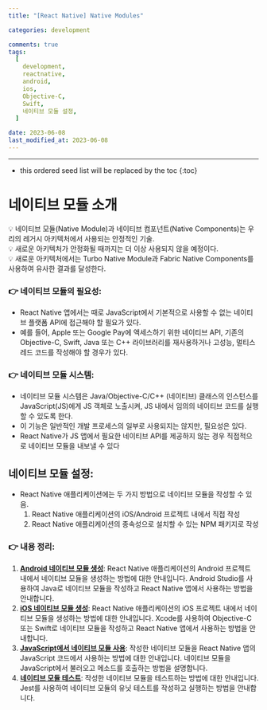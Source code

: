 ```yaml
---
title: "[React Native] Native Modules"

categories: development

comments: true
tags:
  [
    development,
    reactnative,
    android,
    ios,
    Objective-C,
    Swift,
    네이티브 모듈 설정,
  ]

date: 2023-06-08
last_modified_at: 2023-06-08
---
```


---

<!-- prettier-ignore -->
* this ordered seed list will be replaced by the toc 
{:toc}

# 네이티브 모듈 소개

<aside>
💡 네이티브 모듈(Native Module)과 네이티브 컴포넌트(Native Components)는 우리의 레거시 아키텍처에서 사용되는 안정적인 기술.
</aside>

<aside>
💡 새로운 아키텍처가 안정화될 때까지는 더 이상 사용되지 않을 예정이다.
</aside>

<aside>
💡 새로운 아키텍처에서는 Turbo Native Module과 Fabric Native Components를 사용하여 유사한 결과를 달성한다.
</aside>

### 👉 네이티브 모듈의 필요성:

- React Native 앱에서는 때로 JavaScript에서 기본적으로 사용할 수 없는 네이티브 플랫폼 API에 접근해야 할 필요가 있다.
- 예를 들어, Apple 또는 Google Pay에 액세스하기 위한 네이티브 API, 기존의 Objective-C, Swift, Java 또는 C++ 라이브러리를 재사용하거나 고성능, 멀티스레드 코드를 작성해야 할 경우가 있다.

### 👉 네이티브 모듈 시스템:

- 네이티브 모듈 시스템은 Java/Objective-C/C++ (네이티브) 클래스의 인스턴스를 JavaScript(JS)에게 JS 객체로 노출시켜, JS 내에서 임의의 네이티브 코드를 실행할 수 있도록 한다.
- 이 기능은 일반적인 개발 프로세스의 일부로 사용되지는 않지만, 필요성은 있다.
- React Native가 JS 앱에서 필요한 네이티브 API를 제공하지 않는 경우 직접적으로 네이티브 모듈을 내보낼 수 있다

## 네이티브 모듈 설정:

- React Native 애플리케이션에는 두 가지 방법으로 네이티브 모듈을 작성할 수 있음.
  1. React Native 애플리케이션의 iOS/Android 프로젝트 내에서 직접 작성
  2. React Native 애플리케이션의 종속성으로 설치할 수 있는 NPM 패키지로 작성

### 👉 내용 정리:

1. **[Android 네이티브 모듈 생성](https://reactnative.dev/docs/native-modules-android)**: React Native 애플리케이션의 Android 프로젝트 내에서 네이티브 모듈을 생성하는 방법에 대한 안내입니다. Android Studio를 사용하여 Java로 네이티브 모듈을 작성하고 React Native 앱에서 사용하는 방법을 안내합니다.
2. **[iOS 네이티브 모듈 생성](https://reactnative.dev/docs/native-modules-ios)**: React Native 애플리케이션의 iOS 프로젝트 내에서 네이티브 모듈을 생성하는 방법에 대한 안내입니다. Xcode를 사용하여 Objective-C 또는 Swift로 네이티브 모듈을 작성하고 React Native 앱에서 사용하는 방법을 안내합니다.
3. **[JavaScript에서 네이티브 모듈 사용](https://reactnative.dev/docs/native-modules-setup)**: 작성한 네이티브 모듈을 React Native 앱의 JavaScript 코드에서 사용하는 방법에 대한 안내입니다. 네이티브 모듈을 JavaScript에서 불러오고 메소드를 호출하는 방법을 설명합니다.
4. **[네이티브 모듈 테스트](https://reactnative.dev/docs/native-modules-testing)**: 작성한 네이티브 모듈을 테스트하는 방법에 대한 안내입니다. Jest를 사용하여 네이티브 모듈의 유닛 테스트를 작성하고 실행하는 방법을 안내합니다.
